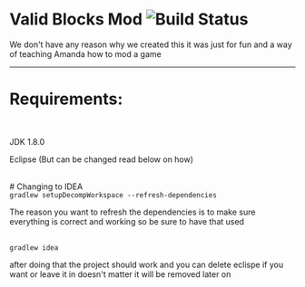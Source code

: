 # Valid Blocks Mod ![Build Status](https://travis-ci.org/ResurrectArCain/VTek-Mod.svg "Build Status")

<p>We don't have any reason why we created this it was just for fun and a way of teaching Amanda how to mod a game</p>

----------------

# Requirements:
<br>
<p>JDK 1.8.0</p>
<p>Eclipse (But can be changed read below on how)</p>
<br>
# Changing to IDEA
<br>
<code>gradlew setupDecompWorkspace --refresh-dependencies</code>
<p>The reason you want to refresh the dependencies is to make sure everything is correct and working so be sure to have that used</p>
<br>
<code>gradlew idea</code>
<p>after doing that the project should work and you can delete eclispe if you want or leave it in doesn't matter it will be removed later on</p>